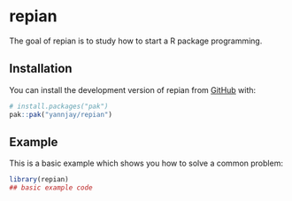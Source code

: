 
# repian

<!-- badges: start -->
<!-- badges: end -->

The goal of repian is to study how to start a R package programming.

## Installation

You can install the development version of repian from [GitHub](https://github.com/) with:

``` r
# install.packages("pak")
pak::pak("yannjay/repian")
```

## Example

This is a basic example which shows you how to solve a common problem:

``` r
library(repian)
## basic example code
```

